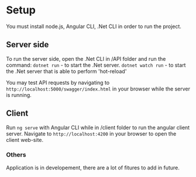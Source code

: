 # Setup

You must install node.js, Angular CLI, .Net CLI in order to run the project.

## Server side

To run the server side, open the .Net CLI in /API folder and run the command:
`dotnet run` - to start the .Net server.
`dotnet watch run` - to start the .Net server that is able to perform 'hot-reload'

You may test API requests by navigating to `http://localhost:5000/swagger/index.html` in your browser while the server is running.


## Client

Run `ng serve` with Angular CLI while in /client folder to run the angular client server.
Navigate to `http://localhost:4200` in your browser to open the client web-site.

### Others
Application is in developement, there are a lot of fitures to add in future.

